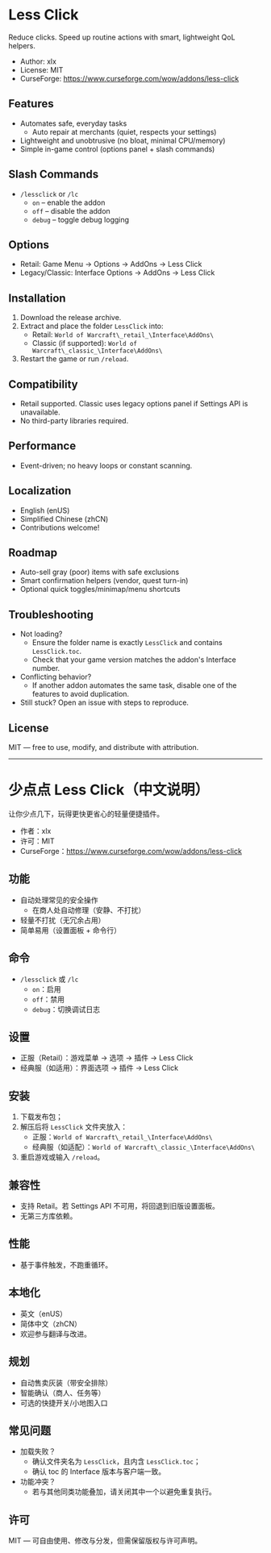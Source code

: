 # Less Click

Reduce clicks. Speed up routine actions with smart, lightweight QoL helpers.

- Author: xlx
- License: MIT
- CurseForge: https://www.curseforge.com/wow/addons/less-click

## Features
- Automates safe, everyday tasks
  - Auto repair at merchants (quiet, respects your settings)
- Lightweight and unobtrusive (no bloat, minimal CPU/memory)
- Simple in-game control (options panel + slash commands)

## Slash Commands
- `/lessclick` or `/lc`
  - `on` – enable the addon
  - `off` – disable the addon
  - `debug` – toggle debug logging

## Options
- Retail: Game Menu → Options → AddOns → Less Click
- Legacy/Classic: Interface Options → AddOns → Less Click

## Installation
1. Download the release archive.
2. Extract and place the folder `LessClick` into:
   - Retail: `World of Warcraft\_retail_\Interface\AddOns\`
   - Classic (if supported): `World of Warcraft\_classic_\Interface\AddOns\`
3. Restart the game or run `/reload`.

## Compatibility
- Retail supported. Classic uses legacy options panel if Settings API is unavailable.
- No third-party libraries required.

## Performance
- Event-driven; no heavy loops or constant scanning.

## Localization
- English (enUS)
- Simplified Chinese (zhCN)
- Contributions welcome!

## Roadmap
- Auto-sell gray (poor) items with safe exclusions
- Smart confirmation helpers (vendor, quest turn-in)
- Optional quick toggles/minimap/menu shortcuts

## Troubleshooting
- Not loading?
  - Ensure the folder name is exactly `LessClick` and contains `LessClick.toc`.
  - Check that your game version matches the addon's Interface number.
- Conflicting behavior?
  - If another addon automates the same task, disable one of the features to avoid duplication.
- Still stuck? Open an issue with steps to reproduce.

## License
MIT — free to use, modify, and distribute with attribution.

---

# 少点点 Less Click（中文说明）

让你少点几下，玩得更快更省心的轻量便捷插件。

- 作者：xlx
- 许可：MIT
- CurseForge：<https://www.curseforge.com/wow/addons/less-click>

## 功能
- 自动处理常见的安全操作
  - 在商人处自动修理（安静、不打扰）
- 轻量不打扰（无冗余占用）
- 简单易用（设置面板 + 命令行）

## 命令
- `/lessclick` 或 `/lc`
  - `on`：启用
  - `off`：禁用
  - `debug`：切换调试日志

## 设置
- 正服（Retail）：游戏菜单 → 选项 → 插件 → Less Click
- 经典服（如适用）：界面选项 → 插件 → Less Click

## 安装
1. 下载发布包；
2. 解压后将 `LessClick` 文件夹放入：
   - 正服：`World of Warcraft\_retail_\Interface\AddOns\`
   - 经典服（如适配）：`World of Warcraft\_classic_\Interface\AddOns\`
3. 重启游戏或输入 `/reload`。

## 兼容性
- 支持 Retail。若 Settings API 不可用，将回退到旧版设置面板。
- 无第三方库依赖。

## 性能
- 基于事件触发，不跑重循环。

## 本地化
- 英文（enUS）
- 简体中文（zhCN）
- 欢迎参与翻译与改进。

## 规划
- 自动售卖灰装（带安全排除）
- 智能确认（商人、任务等）
- 可选的快捷开关/小地图入口

## 常见问题
- 加载失败？
  - 确认文件夹名为 `LessClick`，且内含 `LessClick.toc`；
  - 确认 toc 的 Interface 版本与客户端一致。
- 功能冲突？
  - 若与其他同类功能叠加，请关闭其中一个以避免重复执行。

## 许可
MIT — 可自由使用、修改与分发，但需保留版权与许可声明。
